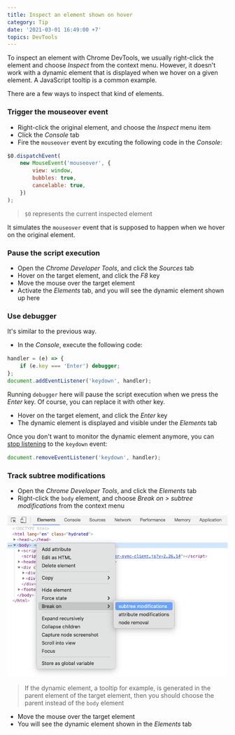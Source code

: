```yaml
---
title: Inspect an element shown on hover
category: Tip
date: '2021-03-01 16:49:00 +7'
topics: DevTools
---
```


To inspect an element with Chrome DevTools, we usually right-click the element and choose _Inspect_ from the context menu.
However, it doesn't work with a dynamic element that is displayed when we hover on a given element. A JavaScript tooltip is a common example.

There are a few ways to inspect that kind of elements.

### Trigger the mouseover event

-   Right-click the original element, and choose the _Inspect_ menu item
-   Click the _Console_ tab
-   Fire the `mouseover` event by excuting the following code in the _Console_:

```js
$0.dispatchEvent(
    new MouseEvent('mouseover', {
        view: window,
        bubbles: true,
        cancelable: true,
    })
);
```

> `$0` represents the current inspected element

It simulates the `mouseover` event that is supposed to happen when we hover on the original element.

### Pause the script execution

-   Open the _Chrome Developer Tools_, and click the _Sources_ tab
-   Hover on the target element, and click the _F8_ key
-   Move the mouse over the target element
-   Activate the _Elements_ tab, and you will see the dynamic element shown up here

### Use debugger

It's similar to the previous way.

-   In the _Console_, execute the following code:

```js
handler = (e) => {
    if (e.key === 'Enter') debugger;
};
document.addEventListener('keydown', handler);
```

Running `debugger` here will pause the script execution when we press the _Enter_ key. Of course, you can replace it with other key.

-   Hover on the target element, and click the _Enter_ key
-   The dynamic element is displayed and visible under the _Elements_ tab

Once you don't want to monitor the dynamic element anymore, you can [stop listening](https://htmldom.dev/attach-or-detach-an-event-handler) to the `keydown` event:

```js
document.removeEventListener('keydown', handler);
```

### Track subtree modifications

-   Open the _Chrome Developer Tools_, and click the _Elements_ tab
-   Right-click the `body` element, and choose _Break on > subtree modifications_ from the context menu

![Break on subtree modifications](/img/subtree-modifications.png)

> If the dynamic element, a tooltip for example, is generated in the parent element of the target element, then you should choose the parent instead of the `body` element

-   Move the mouse over the target element
-   You will see the dynamic element shown in the _Elements_ tab
